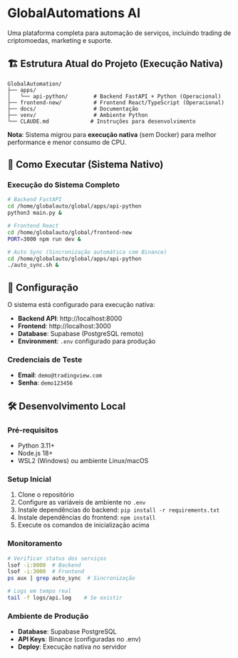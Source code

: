 # GlobalAutomations AI

Uma plataforma completa para automação de serviços, incluindo trading de criptomoedas, marketing e suporte.

## 🏗️ Estrutura Atual do Projeto (Execução Nativa)

```
GlobalAutomation/
├── apps/
│   └── api-python/        # Backend FastAPI + Python (Operacional)
├── frontend-new/          # Frontend React/TypeScript (Operacional)
├── docs/                  # Documentação
├── venv/                  # Ambiente Python
└── CLAUDE.md             # Instruções para desenvolvimento
```

**Nota**: Sistema migrou para **execução nativa** (sem Docker) para melhor performance e menor consumo de CPU.

## 🚀 Como Executar (Sistema Nativo)

### Execução do Sistema Completo

```bash
# Backend FastAPI
cd /home/globalauto/global/apps/api-python
python3 main.py &

# Frontend React
cd /home/globalauto/global/frontend-new
PORT=3000 npm run dev &

# Auto Sync (Sincronização automática com Binance)
cd /home/globalauto/global/apps/api-python
./auto_sync.sh &
```

## 🔧 Configuração

O sistema está configurado para execução nativa:

- **Backend API**: http://localhost:8000
- **Frontend**: http://localhost:3000
- **Database**: Supabase (PostgreSQL remoto)
- **Environment**: `.env` configurado para produção

### Credenciais de Teste

- **Email**: `demo@tradingview.com`
- **Senha**: `demo123456`

## 🛠️ Desenvolvimento Local

### Pré-requisitos

- Python 3.11+
- Node.js 18+
- WSL2 (Windows) ou ambiente Linux/macOS

### Setup Inicial

1. Clone o repositório
2. Configure as variáveis de ambiente no `.env`
3. Instale dependências do backend: `pip install -r requirements.txt`
4. Instale dependências do frontend: `npm install`
5. Execute os comandos de inicialização acima

### Monitoramento

```bash
# Verificar status dos serviços
lsof -i:8000  # Backend
lsof -i:3000  # Frontend
ps aux | grep auto_sync  # Sincronização

# Logs em tempo real
tail -f logs/api.log    # Se existir
```

### Ambiente de Produção

- **Database**: Supabase PostgreSQL
- **API Keys**: Binance (configuradas no .env)
- **Deploy**: Execução nativa no servidor